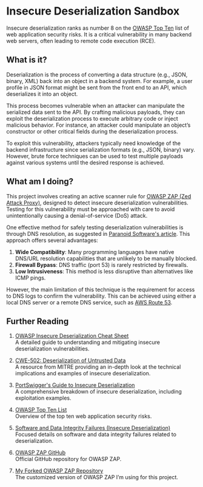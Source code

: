 
# Insecure Deserialization Sandbox

Insecure deserialization ranks as number 8 on the [OWASP Top Ten](https://owasp.org/www-project-top-ten/) list of web application security risks. It is a critical vulnerability in many backend web servers, often leading to remote code execution (RCE).

## What is it?

Deserialization is the process of converting a data structure (e.g., JSON, binary, XML) back into an object in a backend system. For example, a user profile in JSON format might be sent from the front end to an API, which deserializes it into an object.

This process becomes vulnerable when an attacker can manipulate the serialized data sent to the API. By crafting malicious payloads, they can exploit the deserialization process to execute arbitrary code or inject malicious behavior. For instance, an attacker could manipulate an object’s constructor or other critical fields during the deserialization process.

To exploit this vulnerability, attackers typically need knowledge of the backend infrastructure since serialization formats (e.g., JSON, binary) vary. However, brute force techniques can be used to test multiple payloads against various systems until the desired response is achieved.

## What am I doing?

This project involves creating an active scanner rule for [OWASP ZAP (Zed Attack Proxy)](https://owasp.org/www-project-zap/), designed to detect insecure deserialization vulnerabilities. Testing for this vulnerability must be approached with care to avoid unintentionally causing a denial-of-service (DoS) attack.

One effective method for safely testing deserialization vulnerabilities is through DNS resolution, as suggested in [Paranoid Software's article](https://blog.paranoidsoftware.com/triggering-a-dns-lookup-using-java-deserialization/). This approach offers several advantages:

1. **Wide Compatibility**: Many programming languages have native DNS/URL resolution capabilities that are unlikely to be manually blocked.
2. **Firewall Bypass**: DNS traffic (port 53) is rarely restricted by firewalls.
3. **Low Intrusiveness**: This method is less disruptive than alternatives like ICMP pings.

However, the main limitation of this technique is the requirement for access to DNS logs to confirm the vulnerability. This can be achieved using either a local DNS server or a remote DNS service, such as [AWS Route 53](https://aws.amazon.com/route53/).

## Further Reading

1. [OWASP Insecure Deserialization Cheat Sheet](https://cheatsheetseries.owasp.org/cheatsheets/Deserialization_Cheat_Sheet.html)  
   A detailed guide to understanding and mitigating insecure deserialization vulnerabilities.

2. [CWE-502: Deserialization of Untrusted Data](https://cwe.mitre.org/data/definitions/502.html)  
   A resource from MITRE providing an in-depth look at the technical implications and examples of insecure deserialization.

3. [PortSwigger's Guide to Insecure Deserialization](https://portswigger.net/web-security/deserialization)  
   A comprehensive breakdown of insecure deserialization, including exploitation examples.

4. [OWASP Top Ten List](https://owasp.org/www-project-top-ten/)  
   Overview of the top ten web application security risks.

5. [Software and Data Integrity Failures (Insecure Deserialization)](https://owasp.org/Top10/A08_2021-Software_and_Data_Integrity_Failures/)  
   Focused details on software and data integrity failures related to deserialization.

6. [OWASP ZAP GitHub](https://github.com/zaproxy/zaproxy)  
   Official GitHub repository for OWASP ZAP.

7. [My Forked OWASP ZAP Repository](https://github.com/Ahxius/zaproxy)  
   The customized version of OWASP ZAP I’m using for this project.
